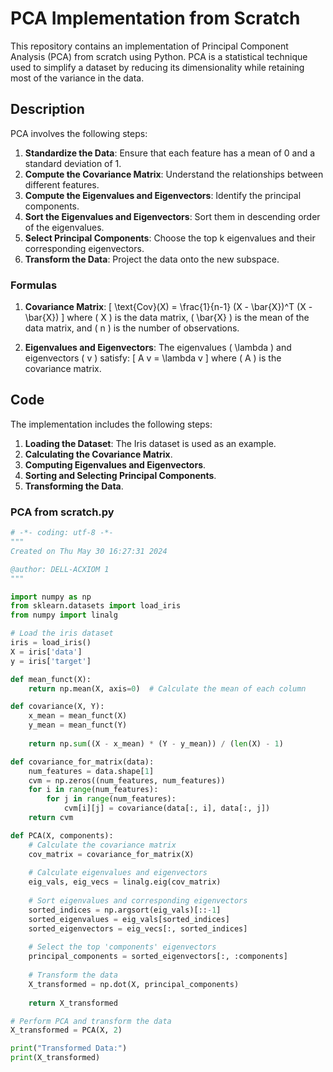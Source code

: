 # PCA Implementation from Scratch

This repository contains an implementation of Principal Component Analysis (PCA) from scratch using Python. PCA is a statistical technique used to simplify a dataset by reducing its dimensionality while retaining most of the variance in the data.

## Description

PCA involves the following steps:
1. **Standardize the Data**: Ensure that each feature has a mean of 0 and a standard deviation of 1.
2. **Compute the Covariance Matrix**: Understand the relationships between different features.
3. **Compute the Eigenvalues and Eigenvectors**: Identify the principal components.
4. **Sort the Eigenvalues and Eigenvectors**: Sort them in descending order of the eigenvalues.
5. **Select Principal Components**: Choose the top k eigenvalues and their corresponding eigenvectors.
6. **Transform the Data**: Project the data onto the new subspace.

### Formulas

1. **Covariance Matrix**:
\[ \text{Cov}(X) = \frac{1}{n-1} (X - \bar{X})^T (X - \bar{X}) \]
where \( X \) is the data matrix, \( \bar{X} \) is the mean of the data matrix, and \( n \) is the number of observations.

2. **Eigenvalues and Eigenvectors**:
The eigenvalues \( \lambda \) and eigenvectors \( v \) satisfy:
\[ A v = \lambda v \]
where \( A \) is the covariance matrix.

## Code

The implementation includes the following steps:

1. **Loading the Dataset**: The Iris dataset is used as an example.
2. **Calculating the Covariance Matrix**.
3. **Computing Eigenvalues and Eigenvectors**.
4. **Sorting and Selecting Principal Components**.
5. **Transforming the Data**.

### PCA from scratch.py

```python
# -*- coding: utf-8 -*-
"""
Created on Thu May 30 16:27:31 2024

@author: DELL-ACXIOM 1
"""

import numpy as np
from sklearn.datasets import load_iris
from numpy import linalg

# Load the iris dataset
iris = load_iris()
X = iris['data']
y = iris['target']

def mean_funct(X):
    return np.mean(X, axis=0)  # Calculate the mean of each column

def covariance(X, Y):
    x_mean = mean_funct(X)
    y_mean = mean_funct(Y)
    
    return np.sum((X - x_mean) * (Y - y_mean)) / (len(X) - 1)

def covariance_for_matrix(data):
    num_features = data.shape[1]
    cvm = np.zeros((num_features, num_features))
    for i in range(num_features):
        for j in range(num_features):
            cvm[i][j] = covariance(data[:, i], data[:, j])
    return cvm

def PCA(X, components):
    # Calculate the covariance matrix
    cov_matrix = covariance_for_matrix(X)
    
    # Calculate eigenvalues and eigenvectors
    eig_vals, eig_vecs = linalg.eig(cov_matrix)
    
    # Sort eigenvalues and corresponding eigenvectors
    sorted_indices = np.argsort(eig_vals)[::-1]
    sorted_eigenvalues = eig_vals[sorted_indices]
    sorted_eigenvectors = eig_vecs[:, sorted_indices]
    
    # Select the top 'components' eigenvectors
    principal_components = sorted_eigenvectors[:, :components]
    
    # Transform the data
    X_transformed = np.dot(X, principal_components)
    
    return X_transformed

# Perform PCA and transform the data
X_transformed = PCA(X, 2)

print("Transformed Data:")
print(X_transformed)
